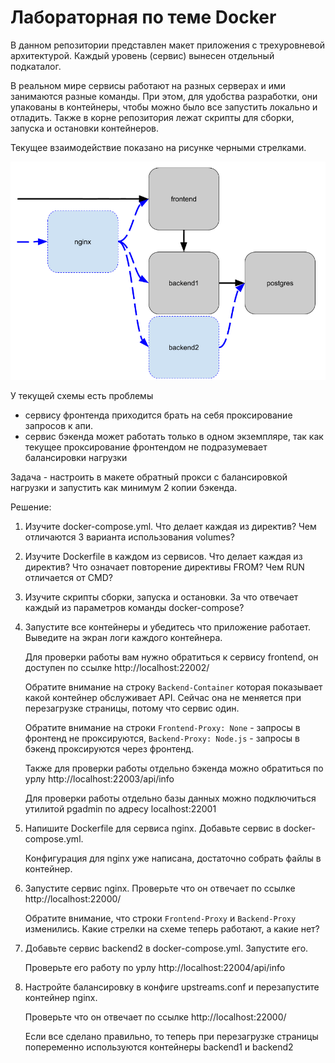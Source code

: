 # Лабораторная по теме Docker

В данном репозитории представлен макет приложения с трехуровневой архитектурой.
Каждый уровень (сервис) вынесен отдельный подкаталог.

В реальном мире сервисы работают на разных серверах и ими занимаются разные команды.
При этом, для удобства разработки, они упакованы в контейнеры, чтобы можно было все запустить локально и отладить.
Также в корне репозитория лежат скрипты для сборки, запуска и остановки контейнеров.

Текущее взаимодействие показано на рисунке черными стрелками.

![Схема сервисов](javatech-docker-example.png)

У текущей схемы есть проблемы
 - сервису фронтенда приходится брать на себя проксирование запросов к апи.
 - сервис бэкенда может работать только в одном экземпляре, так как текущее проксирование фронтендом не подразумевает балансировки нагрузки

Задача - настроить в макете обратный прокси с балансировкой нагрузки и запустить как минимум 2 копии бэкенда.

Решение:
1. Изучите docker-compose.yml. Что делает каждая из директив? Чем отличаются 3 варианта использования volumes?
2. Изучите Dockerfile в каждом из сервисов. Что делает каждая из директив? Что означает повторение директивы FROM? Чем RUN отличается от CMD?
3. Изучите скрипты сборки, запуска и остановки. За что отвечает каждый из параметров команды docker-compose?
3. Запустите все контейнеры и убедитесь что приложение работает. Выведите на экран логи каждого контейнера.

    Для проверки работы вам нужно обратиться к сервису frontend, он доступен по ссылке http://localhost:22002/

    Обратите внимание на строку `Backend-Container` которая показывает какой контейнер обслуживает API.
    Сейчас она не меняется при перезагрузке страницы, потому что сервис один.
    
    Обратите внимание на строки `Frontend-Proxy: None` - запросы в фронтенд не проксируются,
    `Backend-Proxy: Node.js` - запросы в бэкенд проксируются через фронтенд.

    Также для проверки работы отдельно бэкенда можно обратиться по урлу http://localhost:22003/api/info
    
    Для проверки работы отдельно базы данных можно подключиться утилитой pgadmin по адресу localhost:22001

4. Напишите Dockerfile для сервиса nginx. Добавьте сервис в docker-compose.yml.

    Конфигурация для nginx уже написана, достаточно собрать файлы в контейнер.
    
5. Запустите сервис nginx. Проверьте что он отвечает по ссылке http://localhost:22000/

    Обратите внимание, что строки `Frontend-Proxy` и `Backend-Proxy` изменились.
    Какие стрелки на схеме теперь работают, а какие нет?

6. Добавьте сервис backend2 в docker-compose.yml. Запустите его.

    Проверьте его работу по урлу http://localhost:22004/api/info

7. Настройте балансировку в конфиге upstreams.conf и перезапустите контейнер nginx.

    Проверьте что он отвечает по ссылке http://localhost:22000/
    
    Если все сделано правильно, то теперь при перезагрузке страницы 
    попеременно используются контейнеры backend1 и backend2
